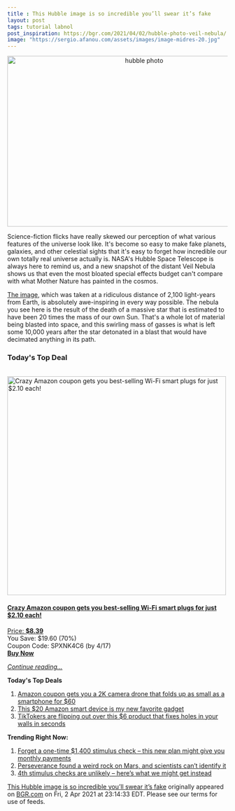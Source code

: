 ```yaml
---
title : This Hubble image is so incredible you’ll swear it’s fake
layout: post
tags: tutorial labnol
post_inspiration: https://bgr.com/2021/04/02/hubble-photo-veil-nebula/
image: "https://sergio.afanou.com/assets/images/image-midres-20.jpg"
---
```


<center><a href="https://bgr.com/2021/04/02/hubble-photo-veil-nebula/" class="bgr-rss-featured-image bgr-rss-test-class"><img loading="lazy" width="610" height="390" src="https://bgr.com/wp-content/uploads/2021/04/bgrpic-copy-1.jpg?quality=70&amp;strip=all&amp;w=610" class="attachment-feed_normal size-feed_normal wp-post-image" alt="hubble photo" loading="lazy" srcset="https://bgr.com/wp-content/uploads/2021/04/bgrpic-copy-1.jpg 1750w, https://bgr.com/wp-content/uploads/2021/04/bgrpic-copy-1.jpg?resize=150,96 150w, https://bgr.com/wp-content/uploads/2021/04/bgrpic-copy-1.jpg?resize=300,192 300w, https://bgr.com/wp-content/uploads/2021/04/bgrpic-copy-1.jpg?resize=768,491 768w, https://bgr.com/wp-content/uploads/2021/04/bgrpic-copy-1.jpg?resize=1024,654 1024w, https://bgr.com/wp-content/uploads/2021/04/bgrpic-copy-1.jpg?resize=1536,981 1536w, https://bgr.com/wp-content/uploads/2021/04/bgrpic-copy-1.jpg?resize=610,390 610w, https://bgr.com/wp-content/uploads/2021/04/bgrpic-copy-1.jpg?resize=664,424 664w, https://bgr.com/wp-content/uploads/2021/04/bgrpic-copy-1.jpg?resize=1200,767 1200w, https://bgr.com/wp-content/uploads/2021/04/bgrpic-copy-1.jpg?resize=782,500 782w, https://bgr.com/wp-content/uploads/2021/04/bgrpic-copy-1.jpg?resize=827,528 827w, https://bgr.com/wp-content/uploads/2021/04/bgrpic-copy-1.jpg?resize=800,511 800w" sizes="(max-width: 610px) 100vw, 610px" title="hubble photo" /></a></center><p>Science-fiction flicks have really skewed our perception of what various features of the universe look like. It's become so easy to make fake planets, galaxies, and other celestial sights that it's easy to forget how incredible our own totally real universe actually is. NASA's Hubble Space Telescope is always here to remind us, and a new snapshot of the distant Veil Nebula shows us that even the most bloated special effects budget can't compare with what Mother Nature has painted in the cosmos.</p>
<p><a href="https://www.nasa.gov/image-feature/goddard/2021/hubble-revisits-the-veil-nebula">The image</a>, which was taken at a ridiculous distance of 2,100 light-years from Earth, is absolutely awe-inspiring in every way possible. The nebula you see here is the result of the death of a massive star that is estimated to have been 20 times the mass of our own Sun. That's a whole lot of material being blasted into space, and this swirling mass of gasses is what is left some 10,000 years after the star detonated in a blast that would have decimated anything in its path.</p>
<h3>Today's Top Deal</h3>
<p><a href="https://www.amazon.com/Gosund-Compatible-Required-appliances-Certified/dp/B079MFTYMV?tag=b0c55topdeals-20"><br><img height="500px" width="500px" src="https://m.media-amazon.com/images/I/41XmxsuucoL.jpg" alt="Crazy Amazon coupon gets you best-selling Wi-Fi smart plugs for just $2.10 each!"><br></a></p>
<h4><a href="https://www.amazon.com/Gosund-Compatible-Required-appliances-Certified/dp/B079MFTYMV?tag=b0c55rss-20">Crazy Amazon coupon gets you best-selling Wi-Fi smart plugs for just $2.10 each!</a></h4>
<p><a href="https://www.amazon.com/Gosund-Compatible-Required-appliances-Certified/dp/B079MFTYMV?tag=b0c55rss-20">Price: <strong>$8.39</strong></a><br><span>You Save: $19.60 (70%)</span><br><span>Coupon Code: SPXNK4C6 (by 4/17)</span><br><strong><a href="https://www.amazon.com/Gosund-Compatible-Required-appliances-Certified/dp/B079MFTYMV?tag=b0c55rss-20">Buy Now</a></strong></p>
<p><a href="https://bgr.com/2021/04/02/hubble-photo-veil-nebula/" class="more-link"><em>Continue reading...</em></a></p>

<p><strong>Today's Top Deals</strong></p>
<ol>
<li><a href="https://bgr.com/2021/04/01/drone-with-camera-on-amazon-prime-coupon-lowest-price/?utm_source=rss&#038;utm_campaign=topdeals">Amazon coupon gets you a 2K camera drone that folds up as small as a smartphone for $60</a></li>
<li><a href="https://bgr.com/2021/04/02/best-amazon-devices-dash-smart-shelf-deals/?utm_source=rss&#038;utm_campaign=topdeals">This $20 Amazon smart device is my new favorite gadget</a></li>
<li><a href="https://bgr.com/2021/04/02/how-to-fix-a-hole-in-the-wall-fast-and-cheap-amazon-prime-deal-3m-small-hole-repair-kit/?utm_source=rss&#038;utm_campaign=topdeals">TikTokers are flipping out over this $6 product that fixes holes in your walls in seconds</a></li>
</ol>

<p><strong>Trending Right Now:</strong></p>
<ol>
<li><a href="https://bgr.com/2021/04/02/new-stimulus-check-senate-democrats-want-recurring-covid-19-payments/">Forget a one-time $1,400 stimulus check &#8211; this new plan might give you monthly payments</a></li>
<li><a href="https://bgr.com/2021/04/01/mars-rock-perseverance-mystery/">Perseverance found a weird rock on Mars, and scientists can&#8217;t identify it</a></li>
<li><a href="https://bgr.com/2021/04/01/new-stimulus-check-fourth-covid-19-payment-unlikely/">4th stimulus checks are unlikely &#8211; here&#8217;s what we might get instead</a></li>
</ol>
<p><a href="https://bgr.com/2021/04/02/hubble-photo-veil-nebula/">This Hubble image is so incredible you&#8217;ll swear it&#8217;s fake</a> originally appeared on <a href="http://bgr.com">BGR.com</a> on Fri, 2 Apr 2021 at 23:14:33 EDT. Please see our terms for use of feeds.</p>